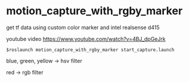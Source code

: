 motion_capture_with_rgby_marker
========================
get tf data using custom color marker and intel realsense d415

youtube video https://www.youtube.com/watch?v=4BJ_dpGeJrk


```$roslaunch motion_capture_with_rgby_marker start_capture.launch```


blue, green, yellow -> hsv filter

red -> rgb filter
